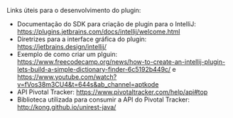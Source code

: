 Links úteis para o desenvolvimento do plugin:

* Documentação do SDK para criação de plugin para o IntelliJ: https://plugins.jetbrains.com/docs/intellij/welcome.html
* Diretrizes para a interface gráfica do plugin: https://jetbrains.design/intellij/
* Exemplo de como criar um plguin: https://www.freecodecamp.org/news/how-to-create-an-intellij-plugin-lets-build-a-simple-dictionary-finder-6c5192b449c/ e https://www.youtube.com/watch?v=fVos38m3CU4&t=644s&ab_channel=aptkode
* API Pivotal Tracker: https://www.pivotaltracker.com/help/api#top
* Biblioteca utilizada para consumir a API do Pivotal Tracker: http://kong.github.io/unirest-java/